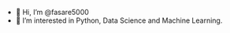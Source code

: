 - 👋 Hi, I’m @fasare5000
- 👀 I’m interested in Python, Data Science and Machine Learning.

<!---
fasare5000/fasare5000 is a ✨ special ✨ repository because its `README.md` (this file) appears on your GitHub profile.
You can click the Preview link to take a look at your changes.
--->
